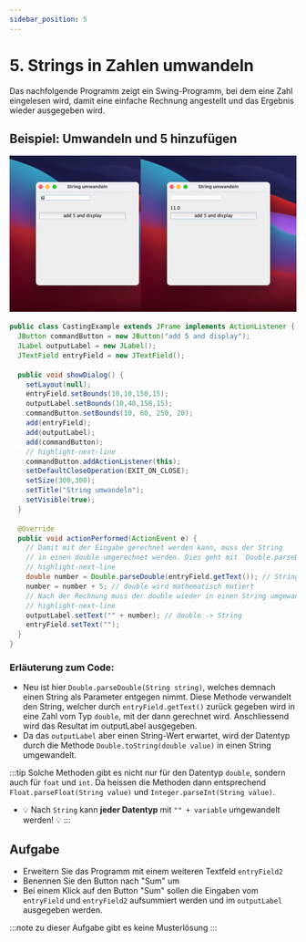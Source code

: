 ```yaml
---
sidebar_position: 5
---
```


# 5. Strings in Zahlen umwandeln

Das nachfolgende Programm zeigt ein Swing-Programm, bei dem eine Zahl eingelesen wird, damit eine einfache Rechnung angestellt und das Ergebnis wieder ausgegeben wird.

## Beispiel: Umwandeln und 5 hinzufügen

![](../img/String-Umwandeln-Rechnen.png)

```java title="CastingExample.java"
public class CastingExample extends JFrame implements ActionListener {
  JButton commandButton = new JButton("add 5 and display");
  JLabel outputLabel = new JLabel();
  JTextField entryField = new JTextField();

  public void showDialog() {
    setLayout(null);
    entryField.setBounds(10,10,150,15);
    outputLabel.setBounds(10,40,150,15);
    commandButton.setBounds(10, 60, 250, 20);
    add(entryField);
    add(outputLabel);
    add(commandButton);
    // highlight-next-line
    commandButton.addActionListener(this);
    setDefaultCloseOperation(EXIT_ON_CLOSE);
    setSize(300,300);
    setTitle("String umwandeln");
    setVisible(true);
  }

  @Override
  public void actionPerformed(ActionEvent e) {
    // Damit mit der Eingabe gerechnet werden kann, muss der String
    // in einen double umgerechnet werden. Dies geht mit `Double.parseDouble(String string)`
    // highlight-next-line
    double number = Double.parseDouble(entryField.getText()); // String -> doubel
    number = number + 5; // double wird mathematisch mutiert
    // Nach der Rechnung muss der double wieder in einen String umgewandelt werden
    // highlight-next-line
    outputLabel.setText("" + number); // double -> String
    entryField.setText("");
  }
}
```

### Erläuterung zum Code:

- Neu ist hier `Double.parseDouble(String string)`, welches demnach einen String als Parameter entgegen nimmt. Diese Methode verwandelt den String, welcher durch `entryField.getText()` zurück gegeben wird in eine Zahl vom Typ `double`, mit der dann gerechnet wird. Anschliessend wird das Resultat im outputLabel ausgegeben.
- Da das `outputLabel` aber einen String-Wert erwartet, wird der Datentyp durch die Methode `Double.toString(double value)` in einen String umgewandelt.

:::tip
Solche Methoden gibt es nicht nur für den Datentyp `double`, sondern auch für `foat` und `int`. Da heissen die Methoden dann entsprechend `Float.parseFloat(String value)` und `Integer.parseInt(String value)`.

- :bulb: Nach `String` kann **jeder Datentyp** mit `"" + variable` umgewandelt werden! :bulb:
  :::

## Aufgabe

- Erweitern Sie das Programm mit einem weiteren Textfeld `entryField2`
- Benennen Sie den Button nach "Sum" um
- Bei einem Klick auf den Button "Sum" sollen die Eingaben vom `entryField` und `entryField2` aufsummiert werden und im `outputLabel` ausgegeben werden.

:::note
zu dieser Aufgabe gibt es keine Musterlösung
:::
